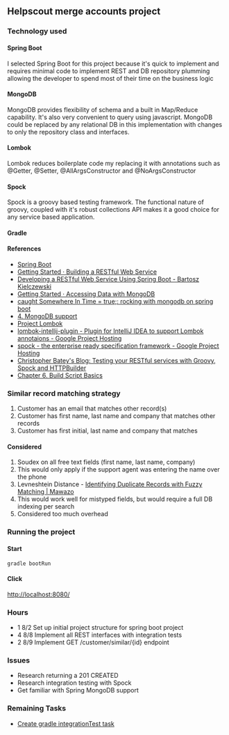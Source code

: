 Helpscout merge accounts project
----
### Technology used
#### Spring Boot
I selected Spring Boot for this project because it's quick to implement and requires minimal code to implement REST and DB repository plumming allowing the developer to spend most of their time on the business logic

#### MongoDB
MongoDB provides flexibility of schema and a built in Map/Reduce capability.  It's also very convenient to query using javascript.  MongoDB could be replaced by any relational DB in this implementation with changes to only the repository class and interfaces.

#### Lombok
Lombok reduces boilerplate code my replacing it with annotations such as @Getter, @Setter, @AllArgsConstructor and @NoArgsConstructor

#### Spock
Spock is a groovy based testing framework.  The functional nature of groovy, coupled with it's robust collections API makes it a good choice for any service based application.

#### Gradle


#### References
- [Spring Boot](http://projects.spring.io/spring-boot/)
- [Getting Started · Building a RESTful Web Service](http://spring.io/guides/gs/rest-service/)
- [Developing a RESTful Web Service Using Spring Boot - Bartosz Kielczewski](http://kielczewski.eu/2014/04/developing-restful-web-service-with-spring-boot/)
- [Getting Started · Accessing Data with MongoDB](http://spring.io/guides/gs/accessing-data-mongodb/)
- [caught Somewhere In Time = true;: rocking with mongodb on spring boot](http://scaramoche.blogspot.com/2014/05/rocking-with-mongodb-on-spring-boot.html)
- [4. MongoDB support](http://docs.spring.io/spring-data/data-mongodb/docs/current/reference/html/mongo.core.html#mongo.query)
- [Project Lombok](http://projectlombok.org/)
- [lombok-intellij-plugin - Plugin for IntelliJ IDEA to support Lombok annotaions - Google Project Hosting](https://code.google.com/p/lombok-intellij-plugin/)
- [spock - the enterprise ready specification framework - Google Project Hosting](https://code.google.com/p/spock/)
- [Christopher Batey's Blog: Testing your RESTful services with Groovy, Spock and HTTPBuilder](http://christopher-batey.blogspot.com/2014/02/testing-your-restful-services-with.html)
- [Chapter 6. Build Script Basics](http://www.gradle.org/docs/current/userguide/tutorial_using_tasks.html)

### Similar record matching strategy
1. Customer has an email that matches other record(s)
2. Customer has first name, last name and company that matches other records
3. Customer has first initial, last name and company that matches

#### Considered
1. Soudex on all free text fields (first name, last name, company) 
  1. This would only apply if the support agent was entering the name over the phone
2. Levneshtein Distance - [Identifying Duplicate Records with Fuzzy Matching | Mawazo](http://pkghosh.wordpress.com/2013/09/09/identifying-duplicate-records-with-fuzzy-matching/)
  1. This would work well for mistyped fields, but would require a full DB indexing per search
  2. Considered too much overhead

### Running the project
#### Start
```
gradle bootRun
```

#### Click
<http://localhost:8080/>

### Hours
- 1 8/2 Set up initial project structure for spring boot project
- 4 8/8 Implement all REST interfaces with integration tests
- 2 8/9 Implement GET /customer/similar/{id} endpoint

### Issues
- Research returning a 201 CREATED
- Research integration testing with Spock
- Get familiar with Spring MongoDB support

### Remaining Tasks
- [Create gradle integrationTest task](#TODO:0)